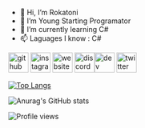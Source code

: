 - 👋 Hi, I’m Rokatoni
- 👀 I’m Young Starting Programator
- 🌱 I’m currently learning C#
- 📫 Laguages I know : C#

[<img src='https://cdn.jsdelivr.net/npm/simple-icons@3.0.1/icons/github.svg' alt='github' height='40'>](https://github.com/SympYcz)  [<img src='https://cdn.jsdelivr.net/npm/simple-icons@3.0.1/icons/instagram.svg' alt='instagram' height='40'>](https://www.instagram.com/_.learn_web._/)  [<img src='https://cdn.jsdelivr.net/npm/simple-icons@3.0.1/icons/icloud.svg' alt='website' height='40'>](https://www.sympy.xyz)  [<img src='https://cdn.jsdelivr.net/npm/simple-icons@3.0.1/icons/discord.svg' alt='discord' height='40'>](https://dsc.gg/par-city)[<img src='https://cdn.jsdelivr.net/npm/simple-icons@3.0.1/icons/dev-dot-to.svg' alt='dev' height='40'>](https://dev.to/https://dev.to/sympycz)  [<img src='https://cdn.jsdelivr.net/npm/simple-icons@3.0.1/icons/twitter.svg' alt='twitter' height='40'>](https://twitter.com/https://twitter.com/SympYcz) 

[![Top Langs](https://github-readme-stats.vercel.app/api/top-langs/?username=SympYcz&layout=compact&theme=dark)](https://github.com/anuraghazra/github-readme-stats)

![Anurag's GitHub stats](https://github-readme-stats.vercel.app/api?username=SympYcz&show_icons=true&theme=dark)

![Profile views](https://gpvc.arturio.dev/SympYcz)   
